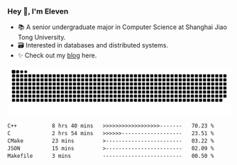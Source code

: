 ### Hey 👋, I'm Eleven

- 📚 A senior undergraduate major in Computer Science at Shanghai Jiao Tong University.
- 🗃️ Interested in databases and distributed systems.
- ✨ Check out my [blog](https://blog.eleven.wiki) here.

![github contribution grid snake animation](https://raw.githubusercontent.com/El-even-11/El-even-11/output/github-contribution-grid-snake.svg)

<!--START_SECTION:waka-->

```txt
C++           8 hrs 40 mins   >>>>>>>>>>>>>>>>>>-------   70.23 %
C             2 hrs 54 mins   >>>>>>-------------------   23.51 %
CMake         23 mins         >------------------------   03.22 %
JSON          15 mins         >------------------------   02.09 %
Makefile      3 mins          -------------------------   00.50 %
```

<!--END_SECTION:waka-->
